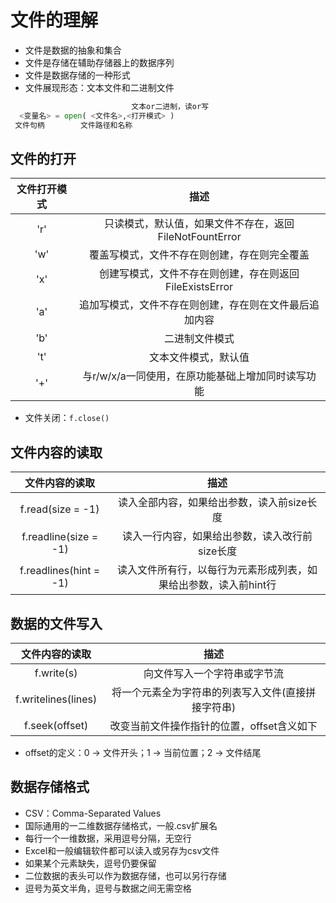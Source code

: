 # 文件的理解
- 文件是数据的抽象和集合
- 文件是存储在辅助存储器上的数据序列
- 文件是数据存储的一种形式
- 文件展现形态：文本文件和二进制文件

```py
                           文本or二进制，读or写
  <变量名> = open( <文件名>,<打开模式> )
 文件句柄        文件路径和名称
```

## 文件的打开
| 文件打开模式 | 描述 | 
| :---: | :---: |
| 'r' | 只读模式，默认值，如果文件不存在，返回FileNotFountError | 
| 'w' | 覆盖写模式，文件不存在则创建，存在则完全覆盖 | 
| 'x' | 创建写模式，文件不存在则创建，存在则返回FileExistsError | 
| 'a' | 追加写模式，文件不存在则创建，存在则在文件最后追加内容 | 
| 'b' | 二进制文件模式 | 
| 't' | 文本文件模式，默认值 | 
| '+' | 与r/w/x/a一同使用，在原功能基础上增加同时读写功能 | 

- 文件关闭：```f.close()```

## 文件内容的读取
| 文件内容的读取 | 描述 | 
| :---: | :---: |
| f.read(size = -1) | 读入全部内容，如果给出参数，读入前size长度 | 
| f.readline(size = -1) | 读入一行内容，如果给出参数，读入改行前size长度 | 
| f.readlines(hint = -1) | 读入文件所有行，以每行为元素形成列表，如果给出参数，读入前hint行 | 

## 数据的文件写入
| 文件内容的读取 | 描述 | 
| :---: | :---: |
| f.write(s) | 向文件写入一个字符串或字节流 | 
| f.writelines(lines) | 将一个元素全为字符串的列表写入文件(直接拼接字符串) | 
| f.seek(offset) | 改变当前文件操作指针的位置，offset含义如下 | 

- offset的定义：0 -> 文件开头；1 -> 当前位置；2 -> 文件结尾

## 数据存储格式
- CSV：Comma-Separated Values
- 国际通用的一二维数据存储格式，一般.csv扩展名
- 每行一个一维数据，采用逗号分隔，无空行
- Excel和一般编辑软件都可以读入或另存为csv文件
- 如果某个元素缺失，逗号仍要保留
- 二位数据的表头可以作为数据存储，也可以另行存储
- 逗号为英文半角，逗号与数据之间无需空格
